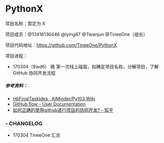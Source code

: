 # PythonX

项目名称：暂定为 X

项目成员：@13416136446  @lying87  @Twanjun  @TineeOne（组长）

项目代码地址：https://github.com/TineeOne/PythonX

项目进程：

- 170304（8wd6） 晚 第一次线上碰面，拟确定项目名称，分解项目，了解 GitHub 协同开发流程
	
##### 参考资料：

* [HbFinalTaskIdea · AIMinder/Py103 Wiki](https://github.com/AIMinder/Py103/wiki/HbFinalTaskIdea)
* [GitHub flow - User Documentation](https://help.github.com/articles/github-flow/)
* [如何正确的使用github进行项目的协同开发? - 知乎](https://www.zhihu.com/question/27087744)
	
### - CHANGELOG	

- 170304 TineeOne 汇总